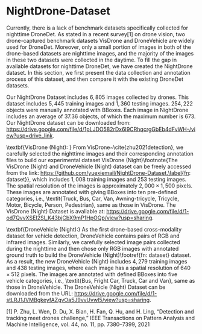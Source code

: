 # NightDrone-Dataset
Currently, there is a lack of benchmark datasets specifically collected for nighttime DroneDet. As stated in a recent survey[1] on drone vision, two drone-captured benchmark datasets VisDrone and DroneVehicle are widely used for DroneDet. Moreover, only a small portion of images in both of the drone-based datasets are nighttime images, and the majority of the images in these two datasets were collected in the daytime. To fill the gap in available datasets for nighttime DroneDet, we have created the NightDrone dataset. In this section, we first present the data collection and annotation process of this dataset, and then compare it with the existing DroneDet datasets. 

Our NightDrone Dataset includes $6,805$ images collected by drones.
This dataset includes $5,445$ training images and $1,360$ testing images. 
$254,222$ objects were manually annotated with BBoxes. 
Each image in NightDrone includes an average of $37.36$ objects, of which the maximum number is $673$.
Our NightDrone dataset can be downloaded from: https://drive.google.com/file/d/1pLJDO582rDx6I9CRhqcrgGbEb4dFvWH-/view?usp=drive_link.

\textbf{VisDrone (Night): }
From VisDrone~\cite{zhu2021detection}, we carefully selected the nighttime images and their corresponding annotation files to build our experimental dataset VisDrone (Night)\footnote{The VisDrone (Night) and DroneVehicle (Night) dataset can be freely accessed from the link: https://github.com/yuexiemail/NightDrone-Dataset.\label{fn: dataset}}, which includes $1,008$ training images and $253$ testing images.
The spatial resolution of the images is approximately $2,000 \times 1,500$ pixels. 
These images are annotated with giving BBoxes into ten pre-defined categories, i.e.,
\textit{Truck, Bus, Car, Van, Awning-tricycle, Tricycle, Motor, Bicycle, Person, Pedestrian}, same as those in VisDrone.
The VisDrone (Night) Dataset is avaliable at: https://drive.google.com/file/d/1-od7QvvXSEI2Sl_K43bjCbX9mP1HpOQp/view?usp=sharing.


\textbf{DroneVehicle (Night):} 
As the first drone-based cross-modality dataset for vehicle detection, DroneVehicle contains pairs of RGB and infrared images. Similarly, we carefully selected image pairs collected during the nighttime and then chose only RGB images with annotated ground truth to build the DroneVehicle (Night)\footref{fn: dataset} dataset. 
As a result, the new DroneVehicle (Night) includes $4,279$ training images and $438$ testing images,
where each image has a spatial resolution of $640 \times 512$ pixels. The images are annotated with defined BBoxes into five vehicle categories, i.e., \textit{Bus, Fright Car, Truck, Car and Van}, same as those in DroneVehicle.
The DroneVehicle (Night) Dataset can be downloaded from the URL: https://drive.google.com/file/d/1-stLRJ1JVMBgkeyfAZgvOa5J9vvUvwI5/view?usp=sharing.



[1] P. Zhu, L. Wen, D. Du, X. Bian, H. Fan, Q. Hu, and H. Ling, “Detection and tracking meet drones challenge,” IEEE Transactions on Pattern Analysis and Machine Intelligence, vol. 44, no. 11, pp. 7380–7399, 2021
